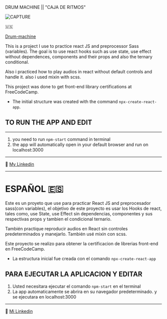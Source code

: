 DRUM MACHINE || "CAJA DE RITMOS"

![CAPTURE](/src/img/Random-quote.png "APP SCREENSHOT")

:us:

[Drum-machine](https://jairmontenegro.github.io/Drum-Machine/ "click to enter")

This is a project I use to practice react JS and preprocessor Sass (variables). The goal is to use react hooks such as use state, use effect without dependences, components and their props and also the ternary conditional.

Also i practiced how to play audios in react without default controls and handle it. also i used mixin with scss.

This project was done to get front-end library certifications at FreeCodeCamp.

- The initial structure was created with the command `npx-create-react-app`.

## TO RUN THE APP AND EDIT

---

1. you need to run `npm-start` command in terminal
2. the app will automatically open in your default browser and run on localhost:3000

---

:round_pushpin: [My Linkedin](https://www.linkedin.com/in/jair-montenegro-2a9499218/ "Jair Montenegor Florez")

---

# ESPAÑOL :es:

Este es un proyeto que use para practicar React JS and preprocesador sass(con variables), el objetivo de este proyecto es usar los Hooks de react, tales como, use State, use Effect sin dependencias, componentes y sus respectivas props y tambien el condicional ternario.

También practique reproducir audios en React sin controles predeterminados y manejarlo.
También usé mixin con scss.

Este proyecto se realizo para obtener la certificacion de librerias front-end en FreeCodeCamp.

- La estructura inicial fue creada con el comando `npx-create-react-app`

## PARA EJECUTAR LA APLICACION Y EDITAR

1. Usted necesitara ejecutar el comando `npm-start` en el terminal
2. La app automaticamente se abrira en su navegador predeterminado. y se ejecutara en localhost:3000

---

:round_pushpin: [Mi Linkedin](https://www.linkedin.com/in/jair-montenegro-2a9499218/ "Jair Montenegro Florez")
